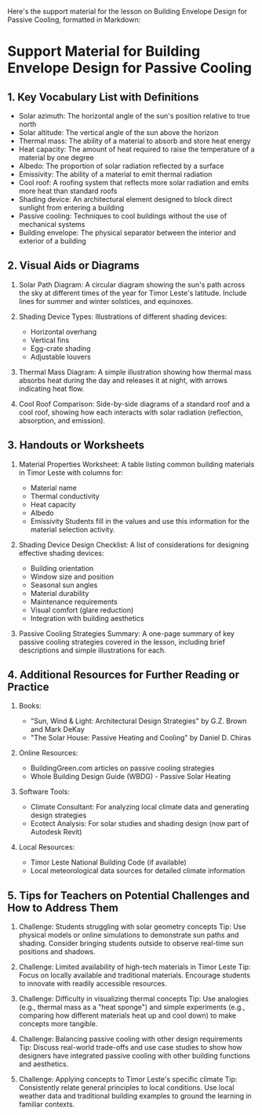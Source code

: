 Here's the support material for the lesson on Building Envelope Design for Passive Cooling, formatted in Markdown:

# Support Material for Building Envelope Design for Passive Cooling

## 1. Key Vocabulary List with Definitions

- Solar azimuth: The horizontal angle of the sun's position relative to true north
- Solar altitude: The vertical angle of the sun above the horizon
- Thermal mass: The ability of a material to absorb and store heat energy
- Heat capacity: The amount of heat required to raise the temperature of a material by one degree
- Albedo: The proportion of solar radiation reflected by a surface
- Emissivity: The ability of a material to emit thermal radiation
- Cool roof: A roofing system that reflects more solar radiation and emits more heat than standard roofs
- Shading device: An architectural element designed to block direct sunlight from entering a building
- Passive cooling: Techniques to cool buildings without the use of mechanical systems
- Building envelope: The physical separator between the interior and exterior of a building

## 2. Visual Aids or Diagrams

1. Solar Path Diagram:
   A circular diagram showing the sun's path across the sky at different times of the year for Timor Leste's latitude. Include lines for summer and winter solstices, and equinoxes.

2. Shading Device Types:
   Illustrations of different shading devices:
   - Horizontal overhang
   - Vertical fins
   - Egg-crate shading
   - Adjustable louvers

3. Thermal Mass Diagram:
   A simple illustration showing how thermal mass absorbs heat during the day and releases it at night, with arrows indicating heat flow.

4. Cool Roof Comparison:
   Side-by-side diagrams of a standard roof and a cool roof, showing how each interacts with solar radiation (reflection, absorption, and emission).

## 3. Handouts or Worksheets

1. Material Properties Worksheet:
   A table listing common building materials in Timor Leste with columns for:
   - Material name
   - Thermal conductivity
   - Heat capacity
   - Albedo
   - Emissivity
   Students fill in the values and use this information for the material selection activity.

2. Shading Device Design Checklist:
   A list of considerations for designing effective shading devices:
   - Building orientation
   - Window size and position
   - Seasonal sun angles
   - Material durability
   - Maintenance requirements
   - Visual comfort (glare reduction)
   - Integration with building aesthetics

3. Passive Cooling Strategies Summary:
   A one-page summary of key passive cooling strategies covered in the lesson, including brief descriptions and simple illustrations for each.

## 4. Additional Resources for Further Reading or Practice

1. Books:
   - "Sun, Wind & Light: Architectural Design Strategies" by G.Z. Brown and Mark DeKay
   - "The Solar House: Passive Heating and Cooling" by Daniel D. Chiras

2. Online Resources:
   - BuildingGreen.com articles on passive cooling strategies
   - Whole Building Design Guide (WBDG) - Passive Solar Heating

3. Software Tools:
   - Climate Consultant: For analyzing local climate data and generating design strategies
   - Ecotect Analysis: For solar studies and shading design (now part of Autodesk Revit)

4. Local Resources:
   - Timor Leste National Building Code (if available)
   - Local meteorological data sources for detailed climate information

## 5. Tips for Teachers on Potential Challenges and How to Address Them

1. Challenge: Students struggling with solar geometry concepts
   Tip: Use physical models or online simulations to demonstrate sun paths and shading. Consider bringing students outside to observe real-time sun positions and shadows.

2. Challenge: Limited availability of high-tech materials in Timor Leste
   Tip: Focus on locally available and traditional materials. Encourage students to innovate with readily accessible resources.

3. Challenge: Difficulty in visualizing thermal concepts
   Tip: Use analogies (e.g., thermal mass as a "heat sponge") and simple experiments (e.g., comparing how different materials heat up and cool down) to make concepts more tangible.

4. Challenge: Balancing passive cooling with other design requirements
   Tip: Discuss real-world trade-offs and use case studies to show how designers have integrated passive cooling with other building functions and aesthetics.

5. Challenge: Applying concepts to Timor Leste's specific climate
   Tip: Consistently relate general principles to local conditions. Use local weather data and traditional building examples to ground the learning in familiar contexts.